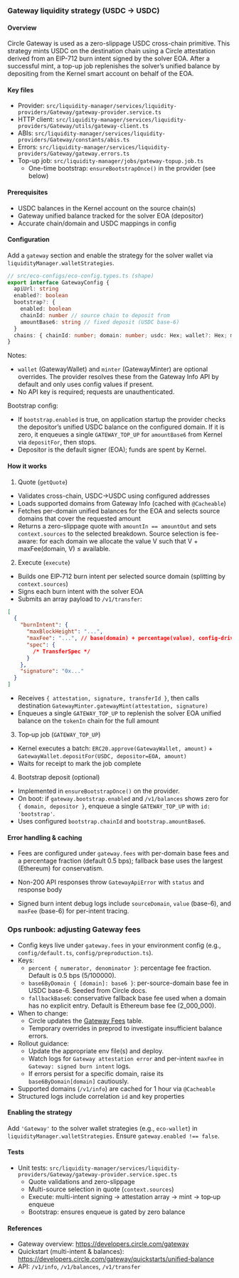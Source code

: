 ### Gateway liquidity strategy (USDC → USDC)

#### Overview

Circle Gateway is used as a zero-slippage USDC cross-chain primitive. This strategy mints USDC on the destination chain using a Circle attestation derived from an EIP-712 burn intent signed by the solver EOA. After a successful mint, a top-up job replenishes the solver’s unified balance by depositing from the Kernel smart account on behalf of the EOA.

#### Key files

- Provider: `src/liquidity-manager/services/liquidity-providers/Gateway/gateway-provider.service.ts`
- HTTP client: `src/liquidity-manager/services/liquidity-providers/Gateway/utils/gateway-client.ts`
- ABIs: `src/liquidity-manager/services/liquidity-providers/Gateway/constants/abis.ts`
- Errors: `src/liquidity-manager/services/liquidity-providers/Gateway/gateway.errors.ts`
- Top-up job: `src/liquidity-manager/jobs/gateway-topup.job.ts`
  - One-time bootstrap: `ensureBootstrapOnce()` in the provider (see below)

#### Prerequisites

- USDC balances in the Kernel account on the source chain(s)
- Gateway unified balance tracked for the solver EOA (depositor)
- Accurate chain/domain and USDC mappings in config

#### Configuration

Add a `gateway` section and enable the strategy for the solver wallet via `liquidityManager.walletStrategies`.

```ts
// src/eco-configs/eco-config.types.ts (shape)
export interface GatewayConfig {
  apiUrl: string
  enabled?: boolean
  bootstrap?: {
    enabled: boolean
    chainId: number // source chain to deposit from
    amountBase6: string // fixed deposit (USDC base-6)
  }
  chains: { chainId: number; domain: number; usdc: Hex; wallet?: Hex; minter?: Hex }[]
}
```

Notes:

- `wallet` (GatewayWallet) and `minter` (GatewayMinter) are optional overrides. The provider resolves these from the Gateway Info API by default and only uses config values if present.
- No API key is required; requests are unauthenticated.

Bootstrap config:

- If `bootstrap.enabled` is true, on application startup the provider checks the depositor’s unified USDC balance on the configured domain. If it is zero, it enqueues a single `GATEWAY_TOP_UP` for `amountBase6` from Kernel via `depositFor`, then stops.
- Depositor is the default signer (EOA); funds are spent by Kernel.

#### How it works

1. Quote (`getQuote`)

- Validates cross-chain, USDC→USDC using configured addresses
- Loads supported domains from Gateway Info (cached with `@Cacheable`)
- Fetches per-domain unified balances for the EOA and selects source domains that cover the requested amount
- Returns a zero-slippage quote with `amountIn == amountOut` and sets `context.sources` to the selected breakdown. Source selection is fee-aware: for each domain we allocate the value V such that V + maxFee(domain, V) ≤ available.

2. Execute (`execute`)

- Builds one EIP‑712 burn intent per selected source domain (splitting by `context.sources`)
- Signs each burn intent with the solver EOA
- Submits an array payload to `/v1/transfer`:

```json
[
  {
    "burnIntent": {
      "maxBlockHeight": "...",
      "maxFee": "...", // base(domain) + percentage(value), config-driven
      "spec": {
        /* TransferSpec */
      }
    },
    "signature": "0x..."
  }
]
```

- Receives `{ attestation, signature, transferId }`, then calls destination `GatewayMinter.gatewayMint(attestation, signature)`
- Enqueues a single `GATEWAY_TOP_UP` to replenish the solver EOA unified balance on the `tokenIn` chain for the full amount

3. Top‑up job (`GATEWAY_TOP_UP`)

- Kernel executes a batch: `ERC20.approve(GatewayWallet, amount)` + `GatewayWallet.depositFor(USDC, depositor=EOA, amount)`
- Waits for receipt to mark the job complete

4. Bootstrap deposit (optional)

- Implemented in `ensureBootstrapOnce()` on the provider.
- On boot: if `gateway.bootstrap.enabled` and `/v1/balances` shows zero for `{ domain, depositor }`, enqueue a single `GATEWAY_TOP_UP` with `id: 'bootstrap'`.
- Uses configured `bootstrap.chainId` and `bootstrap.amountBase6`.

#### Error handling & caching

- Fees are configured under `gateway.fees` with per-domain base fees and a percentage fraction (default 0.5 bps); fallback base uses the largest (Ethereum) for conservatism.

- Non-200 API responses throw `GatewayApiError` with `status` and response body
- Signed burn intent debug logs include `sourceDomain`, `value` (base-6), and `maxFee` (base-6) for per-intent tracing.

### Ops runbook: adjusting Gateway fees

- Config keys live under `gateway.fees` in your environment config (e.g., `config/default.ts`, `config/preproduction.ts`).
- Keys:
  - `percent { numerator, denominator }`: percentage fee fraction. Default is 0.5 bps (5/100000).
  - `base6ByDomain { [domain]: base6 }`: per-source-domain base fee in USDC base-6. Seeded from Circle docs.
  - `fallbackBase6`: conservative fallback base fee used when a domain has no explicit entry. Default is Ethereum base fee (2_000_000).
- When to change:
  - Circle updates the [Gateway Fees](https://developers.circle.com/gateway/references/fees) table.
  - Temporary overrides in preprod to investigate insufficient balance errors.
- Rollout guidance:
  - Update the appropriate env file(s) and deploy.
  - Watch logs for `Gateway attestation error` and per-intent `maxFee` in `Gateway: signed burn intent` logs.
  - If errors persist for a specific domain, raise its `base6ByDomain[domain]` cautiously.
- Supported domains (`/v1/info`) are cached for 1 hour via `@Cacheable`
- Structured logs include correlation `id` and key properties

#### Enabling the strategy

Add `'Gateway'` to the solver wallet strategies (e.g., `eco-wallet`) in `liquidityManager.walletStrategies`. Ensure `gateway.enabled !== false`.

#### Tests

- Unit tests: `src/liquidity-manager/services/liquidity-providers/Gateway/gateway-provider.service.spec.ts`
  - Quote validations and zero-slippage
  - Multi-source selection in quote (`context.sources`)
  - Execute: multi-intent signing → attestation array → mint → top‑up enqueue
  - Bootstrap: ensures enqueue is gated by zero balance

#### References

- Gateway overview: https://developers.circle.com/gateway
- Quickstart (multi-intent & balances): https://developers.circle.com/gateway/quickstarts/unified-balance
- API: `/v1/info`, `/v1/balances`, `/v1/transfer`
